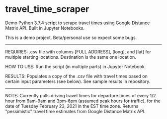 # travel_time_scraper

Demo Python 3.7.4 script to scrape travel times using Google Distance Matrix API. Built in Jupyter Notebooks. 

This is a demo project. Beta/personal use so expect some bugs.

----------------------------------------------------------------

REQUIRES: .csv file with columns [FULL ADDRESS], [long], and [lat] for multiple starting locations. Destination is the same one location. 

HOW TO USE: Run the script (in multiple parts) in Jupyter Notebook.

RESULTS: Populates a copy of the .csv file with travel times based on certain input parameters (see below). See sample results in repository.

----------------------------------------------------------------

NOTE: Currently pulls driving travel times for departure times of every 1/2 hour from 6am-9am and 3pm-6pm (assumed peak hours for traffic), for the date of Tuesday February 23, 2021 in the EST time zone. Returns "pessimistic" travel time estimates from Google Distance Matrix API.

